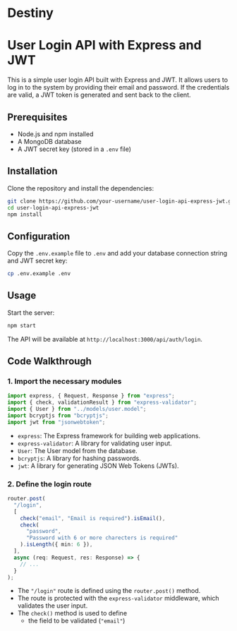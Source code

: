 # Destiny

 # User Login API with Express and JWT

This is a simple user login API built with Express and JWT. It allows users to log in to the system by providing their email and password. If the credentials are valid, a JWT token is generated and sent back to the client.

## Prerequisites

- Node.js and npm installed
- A MongoDB database
- A JWT secret key (stored in a `.env` file)

## Installation

Clone the repository and install the dependencies:

```bash
git clone https://github.com/your-username/user-login-api-express-jwt.git
cd user-login-api-express-jwt
npm install
```

## Configuration

Copy the `.env.example` file to `.env` and add your database connection string and JWT secret key:

```bash
cp .env.example .env
```

## Usage

Start the server:

```bash
npm start
```

The API will be available at `http://localhost:3000/api/auth/login`.

## Code Walkthrough

### 1. Import the necessary modules

```typescript
import express, { Request, Response } from "express";
import { check, validationResult } from "express-validator";
import { User } from "../models/user.model";
import bcryptjs from "bcryptjs";
import jwt from "jsonwebtoken";
```

- `express`: The Express framework for building web applications.
- `express-validator`: A library for validating user input.
- `User`: The User model from the database.
- `bcryptjs`: A library for hashing passwords.
- `jwt`: A library for generating JSON Web Tokens (JWTs).

### 2. Define the login route

```typescript
router.post(
  "/login",
  [
    check("email", "Email is required").isEmail(),
    check(
      "password",
      "Password with 6 or more charecters is required"
    ).isLength({ min: 6 }),
  ],
  async (req: Request, res: Response) => {
    // ...
  }
);
```

- The `"/login"` route is defined using the `router.post()` method.
- The route is protected with the `express-validator` middleware, which validates the user input.
- The `check()` method is used to define
  - the field to be validated (`"email"`)